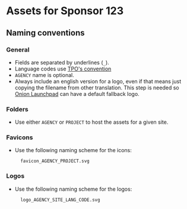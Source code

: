 # Assets for Sponsor 123

## Naming conventions

### General

* Fields are separated by underlines (`_`).
* Language codes use [TPO's convention][]
* `AGENCY` name is optional.
* Always include an english version for a logo, even if that means just copying
  the filename from other translation. This step is needed so [Onion
  Launchpad][] can have a default fallback logo.

### Folders

* Use either `AGENCY` or `PROJECT` to host the assets for a given site.

### Favicons

* Use the following naming scheme for the icons:

        favicon_AGENCY_PROJECT.svg

### Logos

* Use the following naming scheme for the logos:

        logo_AGENCY_SITE_LANG_CODE.svg

[TPO's convention]: https://gitlab.torproject.org/tpo/community/l10n/-/wikis/Localization-for-developers
[Onion Launchpad]: https://gitlab.torproject.org/tpo/onion-services/onion-launchpad
